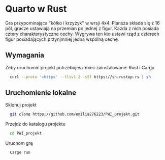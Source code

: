 # Quarto w Rust
Gra przypominająca "kółko i krzyżyk" w wrsji 4x4. Plansza składa się z 16 pól, gracze ustawiają na przemian po jednej z figur. Każda z nich posiada cztery charakterystyczne cechy. Wygrywa ten kto ustawi rząd z czterech figur posiadających przynjmniej jedną wspólną cechę.


## Wymagania
Żeby uruchomić projekt potrzebujesz mieć zainstalowane: Rust i Cargo

```bash
  curl --proto '=https' --tlsv1.2 -sSf https://sh.rustup.rs | sh
```
    
## Uruchomienie lokalne

Sklonuj projekt

```bash
  git clone https://github.com/emilia276223/PWI_projekt.git
```

Przejdź do katalogu projektu

```bash
  cd PWI_projekt
```

Uruchom grę

```bash
  Cargo run
```

